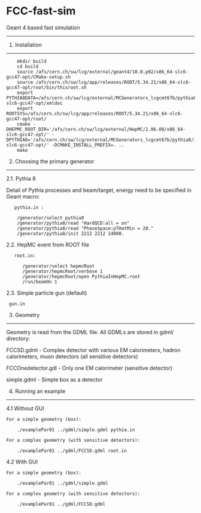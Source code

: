FCC-fast-sim
============

Geant 4 based fast simulation

____________________________________________________________________

1. Installation
-------------------

        mkdir build
        cd build
        source /afs/cern.ch/sw/lcg/external/geant4/10.0.p02/x86_64-slc6-gcc47-opt/CMake-setup.sh
        source /afs/cern.ch/sw/lcg/app/releases/ROOT/5.34.21/x86_64-slc6-gcc47-opt/root/bin/thisroot.sh
        export PYTHIA8DATA=/afs/cern.ch/sw/lcg/external/MCGenerators_lcgcmt67b/pythia8/186/x86_64-slc6-gcc47-opt/xmldoc
        export ROOTSYS=/afs/cern.ch/sw/lcg/app/releases/ROOT/5.34.21/x86_64-slc6-gcc47-opt/root/
        cmake -DHEPMC_ROOT_DIR='/afs/cern.ch/sw/lcg/external/HepMC/2.06.08/x86_64-slc6-gcc47-opt/' -DPYTHIA8='/afs/cern.ch/sw/lcg/external/MCGenerators_lcgcmt67b/pythia8/186/x86_64-slc6-gcc47-opt/' -DCMAKE_INSTALL_PREFIX=. ..
        make

2. Choosing the primary generator
-------------------

2.1. Pythia 8

Detail of Pythia processes and beam/target, energy need to be specified in Geant macro:

       pythia.in :

        /generator/select pythia8
        /generator/pythia8/read "HardQCD:all = on"
        /generator/pythia8/read "PhaseSpace:pTHatMin = 20."
        /generator/pythia8/init 2212 2212 14000.

2.2. HepMC event from ROOT file

       root.in:

          /generator/select hepmcRoot
          /generator/hepmcRoot/verbose 1
          /generator/hepmcRoot/open PythiaInHepMC.root
          /run/beamOn 1


2.3. Simple particle gun (default)

     gun.in


3. Geometry
-------------------

Geometry is read from the GDML file. All GDMLs are stored in gdml/ directory:

FCCSD.gdml - Complex detector with various EM calorimeters, hadron calorimeters, muon detectors (all sensitive detectors)

FCCOnedetector.gdl - Only one EM calorimeter (sensitive detector)

simple.gdml - Simple box as a detector


4. Running an example
-------------------

4.1 Without GUI

    For a simple geometry (box):

        ./examplePar01 ../gdml/simple.gdml pythia.in

    For a complex geometry (with sensitive detectors):

        ./examplePar01 ../gdml/FCCSD.gdml root.in

4.2 With GUI

    For a simple geometry (box):

        ./examplePar01 ../gdml/simple.gdml

    For a complex geometry (with sensitive detectors):

        ./examplePar01 ../gdml/FCCSD.gdml
